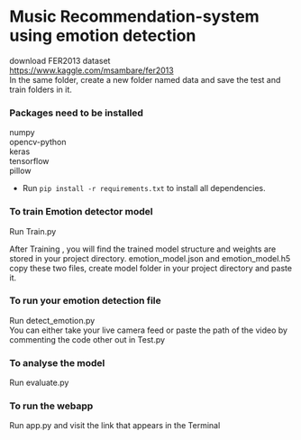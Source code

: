 # Music Recommendation-system using emotion detection
download FER2013 dataset
<br />https://www.kaggle.com/msambare/fer2013
<br />In the same folder, create a new folder named data and save the test and train folders in it.



### Packages need to be installed
numpy
<br />opencv-python
<br />keras
<br />tensorflow
<br />pillow
<br />


- Run <code>pip install -r requirements.txt</code> to install all dependencies.


### To train Emotion detector model
Run Train.py

After Training , you will find the trained model structure and weights are stored in your project directory. emotion_model.json and emotion_model.h5
<br />copy these two files, create model folder in your project directory and paste it.

### To run your emotion detection file
Run detect_emotion.py
<br />You can either take your live camera feed or paste the path of the video by commenting the code other out in Test.py 

### To analyse the model
Run evaluate.py

### To run the webapp
Run app.py and visit the link that appears in the Terminal
